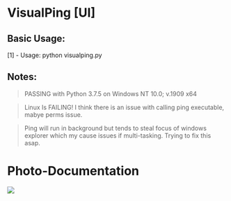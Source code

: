 # VisualPing [UI]
## Basic Usage:
[1] - Usage: python visualping.py

## Notes:
> PASSING with Python 3.7.5 on Windows NT 10.0; v.1909 x64

> Linux Is FAILING! I think there is an issue with calling ping executable, mabye perms issue.

> Ping will run in background but tends to steal focus of windows explorer which my cause issues if multi-tasking. Trying to fix this asap.

# Photo-Documentation
![](https://cdn.discordapp.com/attachments/501081545579167747/677266467770859568/1_1_1_1.png)
